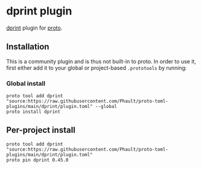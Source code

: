 # dprint plugin

[dprint](https://dprint.dev) plugin for [proto](https://github.com/moonrepo/proto).

## Installation

This is a community plugin and is thus not built-in to proto. In order to use it, first either add it to your global or project-based `.prototools` by running:

### Global install

```shell
proto tool add dprint "source:https://raw.githubusercontent.com/Phault/proto-toml-plugins/main/dprint/plugin.toml" --global
proto install dprint
```

## Per-project install

```shell
proto tool add dprint "source:https://raw.githubusercontent.com/Phault/proto-toml-plugins/main/dprint/plugin.toml"
proto pin dprint 0.45.0
```
